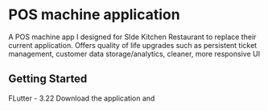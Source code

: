# POS machine application

A POS machine app I designed for SIde Kitchen Restaurant to replace their current application. Offers quality of life upgrades such as persistent ticket management, customer data storage/analytics, cleaner, more responsive UI

## Getting Started

FLutter - 3.22
Download the application and 
